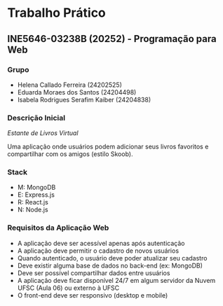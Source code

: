 # Trabalho Prático
## INE5646-03238B (20252) - Programação para Web

### Grupo
- Helena Callado Ferreira (24202525)
- Eduarda Moraes dos Santos (24204498)
- Isabela Rodrigues Serafim Kaiber (24204838)

### Descrição Inicial
*Estante de Livros Virtual*

Uma aplicação onde usuários podem adicionar seus livros favoritos e compartilhar com os amigos (estilo Skoob).

### Stack
- M: MongoDB
- E: Express.js
- R: React.js
- N: Node.js


### Requisitos da Aplicação Web
- A aplicação deve ser acessível apenas após autenticação
- A aplicação deve permitir o cadastro de novos usuários
- Quando autenticado, o usuário deve poder atualizar seu cadastro
- Deve existir alguma base de dados no back-end (ex: MongoDB)
- Deve ser possível compartilhar dados entre usuários
- A aplicação deve ficar disponível 24/7 em algum servidor da Nuvem UFSC (Aula 06) ou externo à UFSC
- O front-end deve ser responsivo (desktop e mobile)

